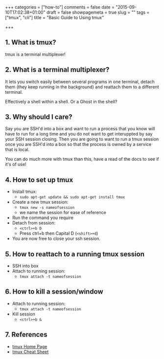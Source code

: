 +++
categories = ["how-to"]
comments = false
date = "2015-09-10T17:02:38+01:00"
draft = false
showpagemeta = true
slug = ""
tags = ["tmux", "cli"]
title = "Basic Guide to Using tmux"

+++

## 1. What is tmux?

tmux is a terminal multiplexer!

## 2. What is a terminal multiplexer?

It lets you switch easily between several programs in one terminal, detach them (they keep running in the background) and reattach them to a different terminal.

Effectively a shell within a shell. Or a Ghost in the shell?

## 3. Why should I care?

Say you are SSH'd into a box and want to run a process that you know will have to run for a long time and you do not want to get interuppted by say your SSH session closing. Then you are going to want to run a tmux session once you are SSH'd into a box so that the process is owned by a service that is local.

You can do much more with tmux than this, have a read of the docs to see if it's of use!

## 4. How to set up tmux

- Install tmux:
  - `sudo apt-get update && sudo apt-get install tmux`
- Create a new tmux session:
  - `tmux new -s nameofsession`
  - we name the session for ease of reference
- Run the command you require
- Detach from session:
  - `<ctrl>+b D`
  - Press ctrl+b then Capital D (`<shift>+d`)
- You are now free to close your ssh session.

## 5. How to reattach to a running tmux session

- SSH into box
- Attach to running session:
  - `tmux attach -t nameofsession`

## 6. How to kill a session/window

- Attach to running session:
  - `tmux attach -t nameofsession`
- Kill session
  - `<ctrl>+b &`

## 7. References

- [tmux Home Page](https://tmux.github.io/)
- [tmux Cheat Sheet](https://gist.github.com/MohamedAlaa/2961058)
